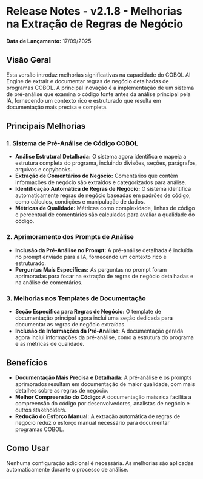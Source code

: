 # Release Notes - v2.1.8 - Melhorias na Extração de Regras de Negócio

**Data de Lançamento:** 17/09/2025

## Visão Geral

Esta versão introduz melhorias significativas na capacidade do COBOL AI Engine de extrair e documentar regras de negócio detalhadas de programas COBOL. A principal inovação é a implementação de um sistema de pré-análise que examina o código fonte antes da análise principal pela IA, fornecendo um contexto rico e estruturado que resulta em documentação mais precisa e completa.

## Principais Melhorias

### 1. Sistema de Pré-Análise de Código COBOL

- **Análise Estrutural Detalhada:** O sistema agora identifica e mapeia a estrutura completa do programa, incluindo divisões, seções, parágrafos, arquivos e copybooks.
- **Extração de Comentários de Negócio:** Comentários que contêm informações de negócio são extraídos e categorizados para análise.
- **Identificação Automática de Regras de Negócio:** O sistema identifica automaticamente regras de negócio baseadas em padrões de código, como cálculos, condições e manipulação de dados.
- **Métricas de Qualidade:** Métricas como complexidade, linhas de código e percentual de comentários são calculadas para avaliar a qualidade do código.

### 2. Aprimoramento dos Prompts de Análise

- **Inclusão da Pré-Análise no Prompt:** A pré-análise detalhada é incluída no prompt enviado para a IA, fornecendo um contexto rico e estruturado.
- **Perguntas Mais Específicas:** As perguntas no prompt foram aprimoradas para focar na extração de regras de negócio detalhadas e na análise de comentários.

### 3. Melhorias nos Templates de Documentação

- **Seção Específica para Regras de Negócio:** O template de documentação principal agora inclui uma seção dedicada para documentar as regras de negócio extraídas.
- **Inclusão de Informações da Pré-Análise:** A documentação gerada agora inclui informações da pré-análise, como a estrutura do programa e as métricas de qualidade.

## Benefícios

- **Documentação Mais Precisa e Detalhada:** A pré-análise e os prompts aprimorados resultam em documentação de maior qualidade, com mais detalhes sobre as regras de negócio.
- **Melhor Compreensão do Código:** A documentação mais rica facilita a compreensão do código por desenvolvedores, analistas de negócio e outros stakeholders.
- **Redução do Esforço Manual:** A extração automática de regras de negócio reduz o esforço manual necessário para documentar programas COBOL.

## Como Usar

Nenhuma configuração adicional é necessária. As melhorias são aplicadas automaticamente durante o processo de análise.


